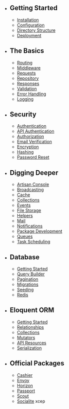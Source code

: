 - ## Getting Started
  - [Installation](/docs/{{version}}/installation)
  - [Configuration](/docs/{{version}}/configuration)
  - [Directory Structure](/docs/{{version}}/structure)
  - [Deployment](/docs/{{version}}/deployment)
- ## The Basics
  - [Routing](/docs/{{version}}/routing)
  - [Middleware](/docs/{{version}}/middleware)
  - [Requests](/docs/{{version}}/requests)
  - [Repository](/docs/{{version}}/repository)
  - [Responses](/docs/{{version}}/responses)
  - [Validation](/docs/{{version}}/validation)
  - [Error Handling](/docs/{{version}}/errors)
  - [Logging](/docs/{{version}}/logging)
- ## Security
  - [Authentication](/docs/{{version}}/authentication)
  - [API Authentication](/docs/{{version}}/passport)
  - [Authorization](/docs/{{version}}/authorization)
  - [Email Verification](/docs/{{version}}/verification)
  - [Encryption](/docs/{{version}}/encryption)
  - [Hashing](/docs/{{version}}/hashing)
  - [Password Reset](/docs/{{version}}/passwords)
- ## Digging Deeper
  - [Artisan Console](/docs/{{version}}/artisan)
  - [Broadcasting](/docs/{{version}}/broadcasting)
  - [Cache](/docs/{{version}}/cache)
  - [Collections](/docs/{{version}}/collections)
  - [Events](/docs/{{version}}/events)
  - [File Storage](/docs/{{version}}/filesystem)
  - [Helpers](/docs/{{version}}/helpers)
  - [Mail](/docs/{{version}}/mail)
  - [Notifications](/docs/{{version}}/notifications)
  - [Package Development](/docs/{{version}}/packages)
  - [Queues](/docs/{{version}}/queues)
  - [Task Scheduling](/docs/{{version}}/scheduling)
- ## Database
  - [Getting Started](/docs/{{version}}/database)
  - [Query Builder](/docs/{{version}}/queries)
  - [Pagination](/docs/{{version}}/pagination)
  - [Migrations](/docs/{{version}}/migrations)
  - [Seeding](/docs/{{version}}/seeding)
  - [Redis](/docs/{{version}}/redis)
- ## Eloquent ORM
  - [Getting Started](/docs/{{version}}/eloquent)
  - [Relationships](/docs/{{version}}/eloquent-relationships)
  - [Collections](/docs/{{version}}/eloquent-collections)
  - [Mutators](/docs/{{version}}/eloquent-mutators)
  - [API Resources](/docs/{{version}}/eloquent-resources)
  - [Serialization](/docs/{{version}}/eloquent-serialization)
- ## Official Packages
  - [Cashier](/docs/{{version}}/billing)
  - [Envoy](/docs/{{version}}/envoy)
  - [Horizon](/docs/{{version}}/horizon)
  - [Passport](/docs/{{version}}/passport)
  - [Scout](/docs/{{version}}/scout)
  - [Socialite](/docs/{{version}}/socialite)
xcep